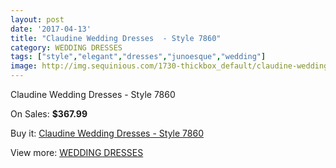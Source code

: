 ```yaml
---
layout: post
date: '2017-04-13'
title: "Claudine Wedding Dresses  - Style 7860"
category: WEDDING DRESSES
tags: ["style","elegant","dresses","junoesque","wedding"]
image: http://img.sequinious.com/1730-thickbox_default/claudine-wedding-dresses-style-7860.jpg
---
```

Claudine Wedding Dresses  - Style 7860

On Sales: **$367.99**
<a href="https://www.sequinious.com/wedding-dresses/667-claudine-wedding-dresses-style-7860.html"><amp-img layout="responsive" width="600" height="600" src="//img.sequinious.com/1730-thickbox_default/claudine-wedding-dresses-style-7860.jpg" alt="Claudine Wedding Dresses  - Style 7860 0" /></a>
<a href="https://www.sequinious.com/wedding-dresses/667-claudine-wedding-dresses-style-7860.html"><amp-img layout="responsive" width="600" height="600" src="//img.sequinious.com/1731-thickbox_default/claudine-wedding-dresses-style-7860.jpg" alt="Claudine Wedding Dresses  - Style 7860 1" /></a>

Buy it: [Claudine Wedding Dresses  - Style 7860](https://www.sequinious.com/wedding-dresses/667-claudine-wedding-dresses-style-7860.html "Claudine Wedding Dresses  - Style 7860")

View more: [WEDDING DRESSES](https://www.sequinious.com/2-wedding-dresses "WEDDING DRESSES")